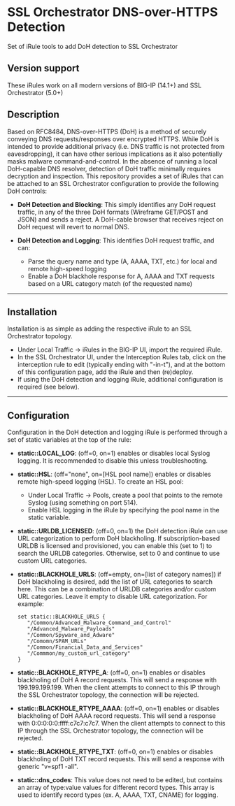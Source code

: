 # SSL Orchestrator DNS-over-HTTPS Detection
Set of iRule tools to add DoH detection to SSL Orchestrator

## Version support
These iRules work on all modern versions of BIG-IP (14.1+) and SSL Orchestrator (5.0+)

## Description
Based on RFC8484, DNS-over-HTTPS (DoH) is a method of securely conveying DNS requests/responses over encrypted HTTPS. While DoH is intended to provide additional privacy (i.e. DNS traffic is not protected from eavesdropping), it can have other serious implications as it also potentially masks malware command-and-control. In the absence of running a local DoH-capable DNS resolver, detection of DoH traffic minimally requires decryption and inspection. This repository provides a set of iRules that can be attached to an SSL Orchestrator configuration to provide the following DoH controls:

- **DoH Detection and Blocking**: This simply identifies any DoH request traffic, in any of the three DoH formats (Wireframe GET/POST and JSON) and sends a reject. A DoH-cable browser that receives reject on DoH request will revert to normal DNS.

- **DoH Detection and Logging**: This identifies DoH request traffic, and can:
  - Parse the query name and type (A, AAAA, TXT, etc.) for local and remote high-speed logging
  - Enable a DoH blackhole response for A, AAAA and TXT requests based on a URL category match (of the requested name)

------------------------------

## Installation
Installation is as simple as adding the respective iRule to an SSL Orchestrator topology. 

  - Under Local Traffic -> iRules in the BIG-IP UI, import the required iRule.
  - In the SSL Orchestrator UI, under the Interception Rules tab, click on the interception rule to edit (typically ending with "-in-t"), and at the bottom of this configuration page, add the iRule and then (re)deploy.
  - If using the DoH detection and logging iRule, additional configuration is required (see below).

------------------------------

## Configuration
Configuration in the DoH detection and logging iRule is performed through a set of static variables at the top of the rule:

  - **static::LOCAL_LOG**: (off=0, on=1) enables or disables local Syslog logging. It is recommended to disable this unless troubleshooting.

  - **static::HSL**: (off="none", on=[HSL pool name]) enables or disables remote high-speed logging (HSL). To create an HSL pool:
    - Under Local Traffic -> Pools, create a pool that points to the remote Syslog (using something on port 514).
    - Enable HSL logging in the iRule by specifying the pool name in the static variable.

  - **static::URLDB_LICENSED**: (off=0, on=1) the DoH detection iRule can use URL categorization to perform DoH blackholing. If subscription-based URLDB is licensed and provisioned, you can enable this (set to 1) to search the URLDB categories. Otherwise, set to 0 and continue to use custom URL categories.

  - **static::BLACKHOLE_URLS**: (off=empty, on=[list of category names]) if DoH blackholing is desired, add the list of URL categories to search here. This can be a combination of URLDB categories and/or custom URL categories. Leave it empty to disable URL categorization. For example:
  
      ```
      set static::BLACKHOLE_URLS {
         "/Common/Advanced_Malware_Command_and_Control"
         "/Advanced_Malware_Payloads"
         "/Common/Spyware_and_Adware"
         "/Comomn/SPAM_URLs"
         "/Common/Financial_Data_and_Services"
         "/Commmon/my_custom_url_category"
      }
      ```
  
  - **static::BLACKHOLE_RTYPE_A**: (off=0, on=1) enables or disables blackholing of DoH A record requests. This will send a response with 199.199.199.199. When the client attempts to connect to this IP through the SSL Orchestrator topology, the connection will be rejected.
  
  - **static::BLACKHOLE_RTYPE_AAAA**: (off=0, on=1) enables or disables blackholing of DoH AAAA record requests. This will send a response with 0:0:0:0:0:ffff:c7c7:c7c7. When the client attempts to connect to this IP through the SSL Orchestrator topology, the connection will be rejected.
  
  - **static::BLACKHOLE_RTYPE_TXT**: (off=0, on=1) enables or disables blackholing of DoH TXT record requests. This will send a response with generic "v=spf1 -all".
  
  - **static::dns_codes**: This value does not need to be edited, but contains an array of type:value values for different record types. This array is used to identify record types (ex. A, AAAA, TXT, CNAME) for logging.
  
  
  
